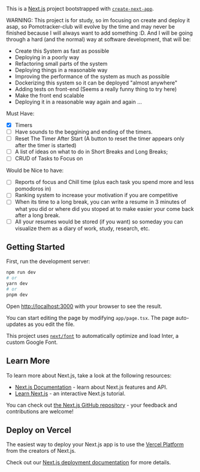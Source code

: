 This is a [Next.js](https://nextjs.org/) project bootstrapped with [`create-next-app`](https://github.com/vercel/next.js/tree/canary/packages/create-next-app).

WARNING: This project is for study, so im focusing on create and deploy it asap, so Pomotracker-club will evolve by the time and may never be finished because I will always want to add something :D.
And I will be going through a hard (and the normal) way at software development, that will be:
- Create this System as fast as possible
- Deploying in a poorly way
- Refactoring small parts of the system
- Deploying things in a reasonable way
- Improving the performance of the system as much as possible
- Dockerizing this system so it can be deployed "almost anywhere"
- Adding tests on front-end (Seems a really funny thing to try here)
- Make the front end scalable
- Deploying it in a reasonable way again and again
...

Must Have:
- [x] Timers
- [ ] Have sounds to the beggining and ending of the timers.
- [ ] Reset The Timer After Start (A button to reset the timer appears only after the timer is started)
- [ ] A list of ideas on what to do in Short Breaks and Long Breaks;
- [ ] CRUD of Tasks to Focus on

Would be Nice to have:
- [ ] Reports of focus and Chill time (plus each task you spend more and less pomodoros in)
- [ ] Ranking system to increase your motivation if you are competitive
- [ ] When its time to a long break, you can write a resume in 3 minutes of what you did or where did you stoped at to make easier your come back after a long break.
- [ ] All your resumes would be stored (if you want) so someday you can visualize them as a diary of work, study, research, etc.

## Getting Started

First, run the development server:

```bash
npm run dev
# or
yarn dev
# or
pnpm dev
```

Open [http://localhost:3000](http://localhost:3000) with your browser to see the result.

You can start editing the page by modifying `app/page.tsx`. The page auto-updates as you edit the file.

This project uses [`next/font`](https://nextjs.org/docs/basic-features/font-optimization) to automatically optimize and load Inter, a custom Google Font.

## Learn More

To learn more about Next.js, take a look at the following resources:

- [Next.js Documentation](https://nextjs.org/docs) - learn about Next.js features and API.
- [Learn Next.js](https://nextjs.org/learn) - an interactive Next.js tutorial.

You can check out [the Next.js GitHub repository](https://github.com/vercel/next.js/) - your feedback and contributions are welcome!

## Deploy on Vercel

The easiest way to deploy your Next.js app is to use the [Vercel Platform](https://vercel.com/new?utm_medium=default-template&filter=next.js&utm_source=create-next-app&utm_campaign=create-next-app-readme) from the creators of Next.js.

Check out our [Next.js deployment documentation](https://nextjs.org/docs/deployment) for more details.
